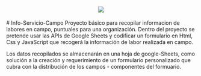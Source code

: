 <h1 align="center"><img src="https://github.com/JOrozcoCardenas/informes/blob/main/img/git_white.png"/></h1>
# Info-Servicio-Campo
Proyecto básico para recopilar informacion de labores en campo, puntuales para una organización.
Dentro del proyecto se pretende usar las APIs de Google Sheets y codificar un formulario en Html, Css
y JavaScript que recogerá la información de labor realizada en campo.

Los datos recopilados se almacenarán en una hoja de google-Sheets, como solución a la creación y requerimiento de un formulario personalizado que cubra con la distribución de los campos - componentes del formuario.
